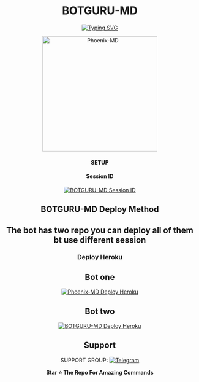 <div align="center">
  
# BOTGURU-MD

<a href="https://git.io/typing-svg"><img src="https://readme-typing-svg.demolab.com?font=Ribeye&size=50&pause=1000&color=F710B1&center=true&width=910&height=100&lines=I'M+BOTGURU-MD;Multi+Divice+Whatsapp+Bot;Coded+By+MrGuru Suresh" alt="Typing SVG" /></a>
  
<p align="center">  
  <a href="https://t.me/Guru_1st">
    <img alt=Phoenix-MD height="300" src="https://telegra.ph/file/1e19a6ce2ce73e584959f.jpg">
   
</a> 
    
</p>
<p align="center">
<a 


***

#### SETUP

#### Session ID

<a href="https://guru-scanner-d3288a1b8c34.herokuapp.com/"><img title="BOTGURU-MD Session ID" src="https://img.shields.io/badge/GET SESSION ID-h?color=black&style=for-the-badge&logo=msi"></a>

## BOTGURU-MD Deploy Method

## The bot has two repo you can deploy all of them bt use different session

### Deploy Heroku 

## Bot one

<a href="https://dashboard.heroku.com/new?template=https://github.com/ibrahimaitech/guru"><img title="Phoenix-MD Deploy Heroku" src="https://img.shields.io/badge/DEPLOY HEROKU-h?color=black&style=for-the-badge&logo=heroku"></a>

## Bot two

<a href="https://dashboard.heroku.com/new?template=https://github.com/IBRAHIM-TECH-AI/Guru"><img title="BOTGURU-MD Deploy Heroku" src="https://img.shields.io/badge/DEPLOY HEROKU-h?color=black&style=for-the-badge&logo=heroku"></a>


 ## Support

SUPPORT GROUP: <a href="https://t.me/botgurumd"><img alt="Telegram" src="https://img.shields.io/badge/Telegram-25D366?style=for-the-badge&logo=whatsapp&logoColor=white"/></a>

**Star ⭐ The Repo For Amazing Commands**
